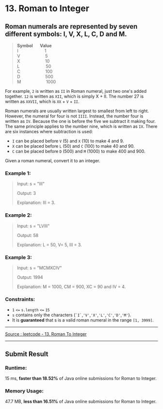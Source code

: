 # 13. Roman to Integer

## Roman numerals are represented by seven different symbols: I, V, X, L, C, D and M.

>**Symbol** &nbsp;&nbsp;&nbsp;&nbsp; **Value** <br>
I &nbsp;&nbsp;&nbsp;&nbsp;&nbsp;&nbsp;&nbsp;&nbsp;&nbsp;&nbsp;&nbsp;&nbsp;&nbsp;&nbsp;&nbsp;&nbsp;&nbsp;&nbsp;&nbsp;&nbsp; 1 <br>
V &nbsp;&nbsp;&nbsp;&nbsp;&nbsp;&nbsp;&nbsp;&nbsp;&nbsp;&nbsp;&nbsp;&nbsp;&nbsp;&nbsp;&nbsp;&nbsp;&nbsp;&nbsp;&nbsp;&nbsp;5 <br>
X &nbsp;&nbsp;&nbsp;&nbsp;&nbsp;&nbsp;&nbsp;&nbsp;&nbsp;&nbsp;&nbsp;&nbsp;&nbsp;&nbsp;&nbsp;&nbsp;&nbsp;&nbsp;&nbsp;&nbsp;10 <br>
L &nbsp;&nbsp;&nbsp;&nbsp;&nbsp;&nbsp;&nbsp;&nbsp;&nbsp;&nbsp;&nbsp;&nbsp;&nbsp;&nbsp;&nbsp;&nbsp;&nbsp;&nbsp;&nbsp;&nbsp; 50 <br>
C &nbsp;&nbsp;&nbsp;&nbsp;&nbsp;&nbsp;&nbsp;&nbsp;&nbsp;&nbsp;&nbsp;&nbsp;&nbsp;&nbsp;&nbsp;&nbsp;&nbsp;&nbsp;&nbsp;&nbsp;100 <br>
D &nbsp;&nbsp;&nbsp;&nbsp;&nbsp;&nbsp;&nbsp;&nbsp;&nbsp;&nbsp;&nbsp;&nbsp;&nbsp;&nbsp;&nbsp;&nbsp;&nbsp;&nbsp;&nbsp;&nbsp;500 <br>
M &nbsp;&nbsp;&nbsp;&nbsp;&nbsp;&nbsp;&nbsp;&nbsp;&nbsp;&nbsp;&nbsp;&nbsp;&nbsp;&nbsp;&nbsp;&nbsp;&nbsp;&nbsp;&nbsp;&nbsp;1000 <br>
> 
For example, ```2``` is written as ```II``` in Roman numeral, just two one's added together. ```12``` is written as ```XII```, which is simply X + II. The number 27 is written as ```XXVII```, which is ```XX``` + ```V``` + ```II```.

Roman numerals are usually written largest to smallest from left to right. However, the numeral for four is not ```IIII```. Instead, the number four is written as ```IV```. Because the one is before the five we subtract it making four. The same principle applies to the number nine, which is written as ```IX```. There are six instances where subtraction is used:

* ```I``` can be placed before ```V``` (5) and ```X``` (10) to make 4 and 9.
* ```X``` can be placed before ```L``` (50) and ```C``` (100) to make 40 and 90.
* ```C``` can be placed before ```D``` (500) and ```M``` (1000) to make 400 and 900.

Given a roman numeral, convert it to an integer.



### Example 1:

> Input: s = "III"
> 
> Output: 3
> 
> Explanation: III = 3.


### Example 2:
> Input: s = "LVIII"
> 
> Output: 58
> 
> Explanation: L = 50, V= 5, III = 3.

### Example 3:

> Input: s = "MCMXCIV"
>
> Output: 1994
> 
> Explanation: M = 1000, CM = 900, XC = 90 and IV = 4.

### Constraints:

* ```1``` ```<=``` ```s.length``` ```<=``` ```15```
* ```s``` contains only the characters (``` `I` ```,``` 'V' ```,``` 'X' ```,``` 'L' ```,``` 'C' ```,``` 'D' ```,``` 'M' ```).
* It is **guaranteed** that s is a valid roman numeral in the range ```[1, 3999]```.

-- --
[Source : leetcode - 13. Roman To Integer](https://leetcode.com/problems/roman-to-integer/)

-- --
## Submit Result

### Runtime:
15 ms, **faster than 18.52%** of Java online submissions for Roman to Integer.
### Memory Usage:
47.7 MB, **less than 16.51%** of Java online submissions for Roman to Integer.